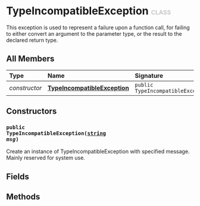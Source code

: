# TypeIncompatibleException <font color="#C8C8C8" size="3">CLASS</font>

This exception is used to represent a failure upon a function call, for failing to either convert an argument to the parameter type, or the result to the declared return type.

## All Members
|**Type**|**Name**|**Signature**
|:-------|:-------|:------------
|*constructor*|<a href="#c-TypeIncompatibleException-string"><b>TypeIncompatibleException</b></a>|`public TypeIncompatibleException(string)`

## Constructors
<a name="c-TypeIncompatibleException-string"></a>
### <code>public TypeIncompatibleException([string](../../String) *msg*)</code>
Create an instance of TypeIncompatibleException with specified message. Mainly reserved for system use.
## Fields

## Methods
